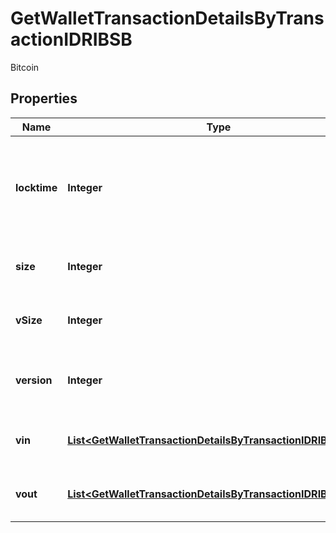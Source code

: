 

# GetWalletTransactionDetailsByTransactionIDRIBSB

Bitcoin

## Properties

Name | Type | Description | Notes
------------ | ------------- | ------------- | -------------
**locktime** | **Integer** | Represents the time at which a particular transaction can be added to the blockchain. | 
**size** | **Integer** | Represents the total size of this transaction. | 
**vSize** | **Integer** | Represents the virtual size of this transaction. | 
**version** | **Integer** | Represents the transaction version number. | 
**vin** | [**List&lt;GetWalletTransactionDetailsByTransactionIDRIBSBVin&gt;**](GetWalletTransactionDetailsByTransactionIDRIBSBVin.md) | Object Array representation of transaction inputs | 
**vout** | [**List&lt;GetWalletTransactionDetailsByTransactionIDRIBSBVout&gt;**](GetWalletTransactionDetailsByTransactionIDRIBSBVout.md) | Represents the transaction outputs. | 



